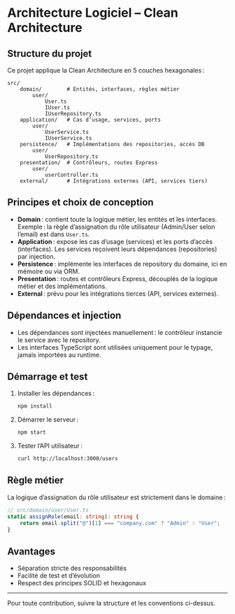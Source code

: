 # Architecture Logiciel – Clean Architecture

## Structure du projet

Ce projet applique la Clean Architecture en 5 couches hexagonales :

```
src/
    domain/        # Entités, interfaces, règles métier
        user/
            User.ts
            IUser.ts
            IUserRepository.ts
    application/   # Cas d’usage, services, ports
        user/
            UserService.ts
            IUserService.ts
    persistence/   # Implémentations des repositories, accès DB
        user/
            UserRepository.ts
    presentation/  # Contrôleurs, routes Express
        user/
            userController.ts
    external/      # Intégrations externes (API, services tiers)
```

## Principes et choix de conception

- **Domain** : contient toute la logique métier, les entités et les interfaces. Exemple : la règle d’assignation du rôle utilisateur (Admin/User selon l’email) est dans `User.ts`.
- **Application** : expose les cas d’usage (services) et les ports d’accès (interfaces). Les services reçoivent leurs dépendances (repositories) par injection.
- **Persistence** : implémente les interfaces de repository du domaine, ici en mémoire ou via ORM.
- **Presentation** : routes et contrôleurs Express, découplés de la logique métier et des implémentations.
- **External** : prévu pour les intégrations tierces (API, services externes).

## Dépendances et injection

- Les dépendances sont injectées manuellement : le contrôleur instancie le service avec le repository.
- Les interfaces TypeScript sont utilisées uniquement pour le typage, jamais importées au runtime.

## Démarrage et test

1. Installer les dépendances :
   ```sh
   npm install
   ```
2. Démarrer le serveur :
   ```sh
   npm start
   ```
3. Tester l’API utilisateur :
   ```sh
   curl http://localhost:3000/users
   ```

## Règle métier

La logique d’assignation du rôle utilisateur est strictement dans le domaine :

```typescript
// src/domain/user/User.ts
static assignRole(email: string): string {
    return email.split("@")[1] === "company.com" ? "Admin" : "User";
}
```

## Avantages

- Séparation stricte des responsabilités
- Facilité de test et d’évolution
- Respect des principes SOLID et hexagonaux

---

Pour toute contribution, suivre la structure et les conventions ci-dessus.
